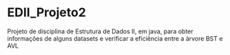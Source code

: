# EDII_Projeto2

Projeto de disciplina de Estrutura de Dados II, em java, para obter informações de alguns datasets e verificar a eficiência entre a árvore BST e AVL
